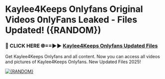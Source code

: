 # Kaylee4Keeps Onlyfans Original Videos 0nlyFans Leaked - Files Updated! ({RANDOM})

<h3>🔴 CLICK HERE 🌐==►► <a href="https://betterlinks.top/A2PfLJ" rel="nofollow">Kaylee4Keeps Onlyfans Updated Files</a></h3>

Get Kaylee4Keeps Onlyfans and all content. Now you can access all videos and pictures of Kaylee4Keeps Onlyfans. New Updated Files 2025!

[![{RANDOM}](https://i.imgur.com/ppqm5kG.gif)](https://betterlinks.top/A2PfLJ)